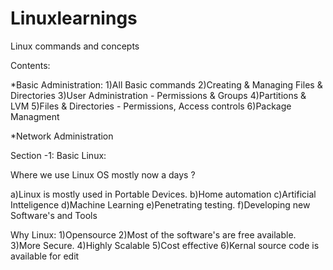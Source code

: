 # Linuxlearnings
Linux commands and concepts


Contents:

*Basic Administration:
1)All Basic commands
2)Creating & Managing Files & Directories
3)User Administration - Permissions & Groups
4)Partitions & LVM
5)Files & Directories - Permissions, Access controls
6)Package Managment

*Network Administration



Section -1:
Basic Linux:

Where we use Linux OS mostly now a days ?

a)Linux is mostly used in Portable Devices.
b)Home automation
c)Artificial Intteligence
d)Machine Learning
e)Penetrating testing.
f)Developing new Software's and Tools

Why Linux:
1)Opensource
2)Most of the software's are free available.
3)More Secure.
4)Highly Scalable
5)Cost effective
6)Kernal source code is available for edit








